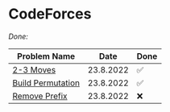 # CodeForces

_Done:_

| Problem Name | Date  | Done
| ------------ | ----- | -----
| [2-3 Moves](https://github.com/LeonGurin/Competitive-Programming-Practice/tree/main/CodeForces/2-3%20Moves) | 23.8.2022 | ✅
| [Build Permutation](https://github.com/LeonGurin/Competitive-Programming-Practice/tree/main/CodeForces/Build%20Permutation) | 23.8.2022 | ✅
| [Remove Prefix](https://github.com/LeonGurin/Competitive-Programming-Practice/tree/main/CodeForces/Remove%20Prefix) | 23.8.2022 | ❌
